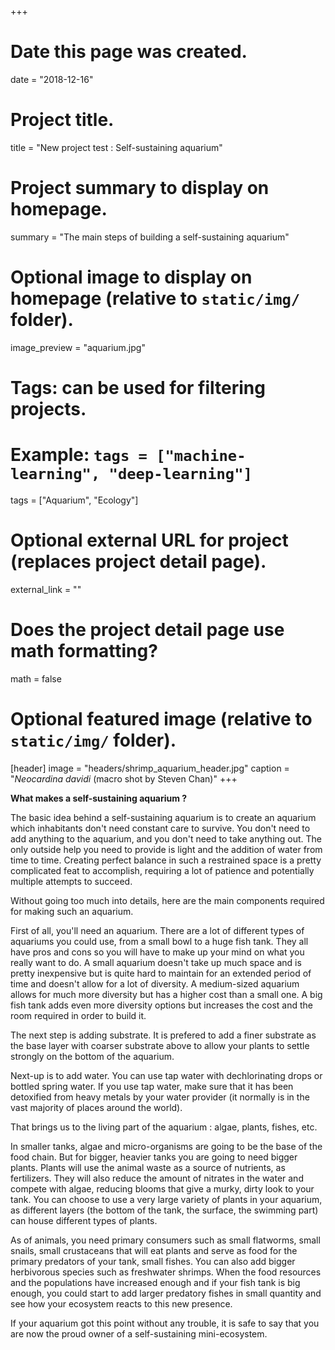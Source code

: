 +++
# Date this page was created.
date = "2018-12-16"

# Project title.
title = "New project test : Self-sustaining aquarium"

# Project summary to display on homepage.
summary = "The main steps of building a self-sustaining aquarium"

# Optional image to display on homepage (relative to `static/img/` folder).
image_preview = "aquarium.jpg"

# Tags: can be used for filtering projects.
# Example: `tags = ["machine-learning", "deep-learning"]`
tags = ["Aquarium", "Ecology"]

# Optional external URL for project (replaces project detail page).
external_link = ""

# Does the project detail page use math formatting?
math = false

# Optional featured image (relative to `static/img/` folder).
[header]
image = "headers/shrimp_aquarium_header.jpg"
caption = "*Neocardina davidi* (macro shot by Steven Chan)"
+++

**What makes a self-sustaining aquarium ?**

The basic idea behind a self-sustaining aquarium is to create an aquarium which inhabitants don't need constant care to survive. You don't need to add anything to the aquarium, and you don't need to take anything out. The only outside help you need to provide is light and the addition of water from time to time. Creating perfect balance in such a restrained space is a pretty complicated feat to accomplish, requiring a lot of patience and potentially multiple attempts to succeed.

Without going too much into details, here are the main components required for making such an aquarium.

First of all, you'll need an aquarium. There are a lot of different types of aquariums you could use, from a small bowl to a huge fish tank. They all have pros and cons so you will have to make up your mind on what you really want to do. A small aquarium doesn't take up much space and is pretty inexpensive but is quite hard to maintain for an extended period of time and doesn't allow for a lot of diversity. A medium-sized aquarium allows for much more diversity but has a higher cost than a small one. A big fish tank adds even more diversity options but increases the cost and the room required in order to build it.

The next step is adding substrate. It is prefered to add a finer substrate as the base layer with coarser substrate above to allow your plants to settle strongly on the bottom of the aquarium.

Next-up is to add water. You can use tap water with dechlorinating drops or bottled spring water. If you use tap water, make sure that it has been detoxified from heavy metals by your water provider (it normally is in the vast majority of places around the world).

That brings us to the living part of the aquarium : algae, plants, fishes, etc. 

In smaller tanks, algae and micro-organisms are going to be the base of the food chain. But for bigger, heavier tanks you are going to need bigger plants. Plants will use the animal waste as a source of nutrients, as fertilizers. They will also reduce the amount of nitrates in the water and compete with algae, reducing blooms that give a murky, dirty look to your tank. You can choose to use a very large variety of plants in your aquarium, as different layers (the bottom of the tank, the surface, the swimming part) can house different types of plants.

As of animals, you need primary consumers such as small flatworms, small snails, small crustaceans that will eat plants and serve as food for the primary predators of your tank, small fishes. You can also add bigger herbivorous species such as freshwater shrimps. When the food resources and the populations have increased enough and if your fish tank is big enough, you could start to add larger predatory fishes in small quantity and see how your ecosystem reacts to this new presence.

If your aquarium got this point without any trouble, it is safe to say that you are now the proud owner of a self-sustaining mini-ecosystem.
